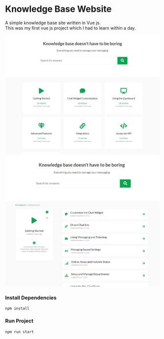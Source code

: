 # Knowledge Base Website

A simple knowledge base site written in Vue js.  
This was my first vue js project which I had to learn within a day.  

![App 1st Screenshot](./public/screenshot1.png)
![App 2nd Screenshot](./public/screenshot2.png)

### Install Dependencies

```
npm install
```

### Run Project

```
npm run start
```
